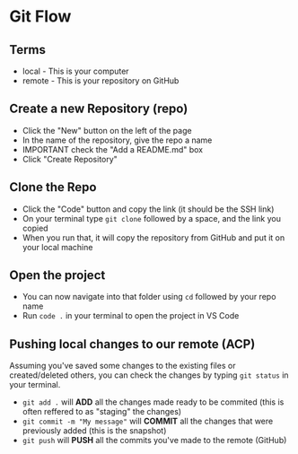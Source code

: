 # Git Flow

## Terms

- local - This is your computer
- remote - This is your repository on GitHub

## Create a new Repository (repo)

- Click the "New" button on the left of the page
- In the name of the repository, give the repo a name
- IMPORTANT check the "Add a README.md" box
- Click "Create Repository"

## Clone the Repo

- Click the "Code" button and copy the link (it should be the SSH link)
- On your terminal type `git clone` followed by a space, and the link you copied
- When you run that, it will copy the repository from GitHub and put it on your local machine

## Open the project

- You can now navigate into that folder using `cd` followed by your repo name
- Run `code .` in your terminal to open the project in VS Code

## Pushing local changes to our remote (ACP)

Assuming you've saved some changes to the existing files or created/deleted others, you can check the changes by typing `git status` in your terminal.

- `git add .` will **ADD** all the changes made ready to be commited (this is often reffered to as "staging" the changes)
- `git commit -m "My message"` will **COMMIT** all the changes that were previously added (this is the snapshot)
- `git push` will **PUSH** all the commits you've made to the remote (GitHub)
